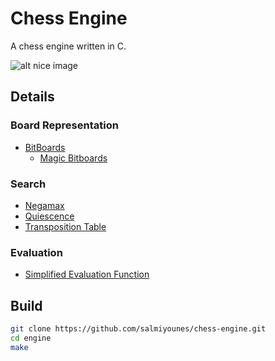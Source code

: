 # Chess Engine

A chess engine written in C.

![alt nice image](https://github.com/salmiyounes/chess-engine/blob/master/chess.png)

## Details

### Board Representation

- [BitBoards](https://www.chessprogramming.org/Bitboards)
	- [Magic Bitboards](https://www.chessprogramming.org/Magic_Bitboards)

### Search 

- [Negamax](https://www.chessprogramming.org/Negamax)
- [Quiescence](https://www.chessprogramming.org/Quiescence_Search)
- [Transposition Table](https://www.chessprogramming.org/Transposition_Table)

### Evaluation
- [Simplified Evaluation Function](https://www.chessprogramming.org/Simplified_Evaluation_Function)

## Build 

```bash
git clone https://github.com/salmiyounes/chess-engine.git
cd engine
make 
```


